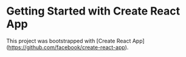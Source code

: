 # Getting Started with Create React App

This project was bootstrapped with [Create React App] (https://github.com/facebook/create-react-app).

